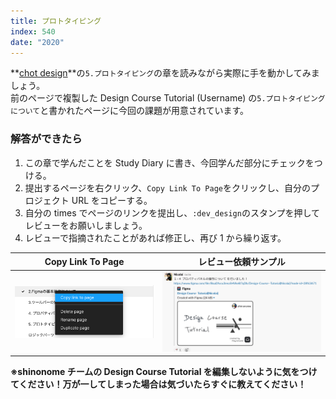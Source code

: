 ```yaml
---
title: プロトタイピング
index: 540
date: "2020"
---
```


**[chot design](https://chot.design/figma-beginner/)**の`5.プロトタイピング`の章を読みながら実際に手を動かしてみましょう。  
前のページで複製した Design Course Tutorial (Username) の`5.プロトタイピングについて`と書かれたページに今回の課題が用意されています。

### 解答ができたら

1. この章で学んだことを Study Diary に書き、今回学んだ部分にチェックをつける。
2. 提出するページを右クリック、`Copy Link To Page`をクリックし、自分のプロジェクト URL をコピーする。
3. 自分の times でページのリンクを提出し、`:dev_design`のスタンプを押してレビューをお願いしましょう。
4. レビューで指摘されたことがあれば修正し、再び 1 から繰り返す。

| Copy Link To Page                                     | レビュー依頼サンプル                            |
| ----------------------------------------------------- | ----------------------------------------------- |
| ![Copy Link To Page](../../assets/copyLinkToPage.png) | ![Please Review](../../assets/pleaseReview.png) |

**※shinonome チームの Design Course Tutorial を編集しないように気をつけてください！万が一してしまった場合は気づいたらすぐに教えてください！**
